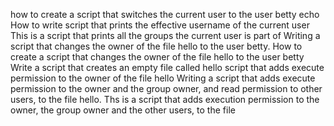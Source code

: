 how to create a script that switches the current user to the user betty
echo  How to write script that prints the effective username of the current user
This is a script that prints all the groups the current user is part of
Writing a script that changes the owner of the file hello to the user betty.
How to create a script that changes the owner of the file hello to the user betty
Write a script that creates an empty file called hello
script that adds execute permission to the owner of the file hello
Writing a script that adds execute permission to the owner and the group owner, and read permission to other users, to the file hello.
Ths is a script that adds execution permission to the owner, the group owner and the other users, to the file
